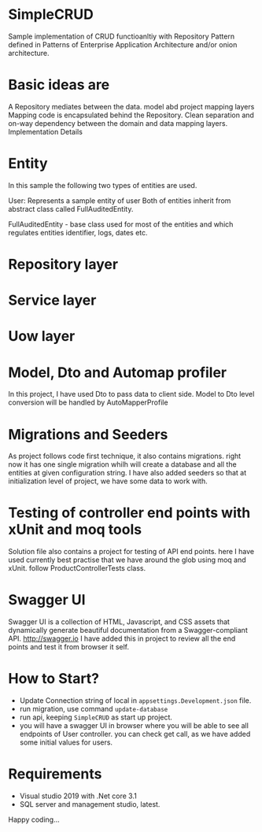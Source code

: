 # SimpleCRUD

Sample implementation of CRUD functioanltiy with Repository Pattern defined in Patterns of Enterprise Application Architecture and/or onion architecture.

# Basic ideas are

A Repository mediates between the data. model abd project mapping layers
Mapping code is encapsulated behind the Repository.
Clean separation and on-way dependency between the domain and data mapping layers.
Implementation Details

# Entity
In this sample the following two types of entities are used.

User: Represents a sample entity of user
Both of entities inherit from abstract class called FullAuditedEntity.

FullAuditedEntity - base class used for most of the entities and which regulates entities identifier, logs, dates etc.

# Repository layer
# Service layer
# Uow layer

# Model, Dto and Automap profiler

In this project, I have used Dto to pass data to client side. Model to Dto level conversion will be handled by AutoMapperProfile

# Migrations and Seeders 

As project follows code first technique, it also contains migrations. right now it has one single migration whilh will create a database and all the entities at given configuration string.
I have also added seeders so that at initialization level of project, we have some data to work with.

# Testing of controller end points with xUnit and moq tools

Solution file also contains a project for testing of API end points. here I have used currently best practise that we have around the glob using moq and xUnit.
follow ProductControllerTests class.

# Swagger UI

Swagger UI is a collection of HTML, Javascript, and CSS assets that dynamically generate beautiful documentation from a Swagger-compliant API. http://swagger.io
I have added  this in project to review all the end points and test it from browser it self.

# How to Start?

 - Update Connection string of local in `appsettings.Development.json` file.
 - run migration, use command `update-database`
 - run api, keeping `SimpleCRUD` as start up project.
 - you will have a swagger UI in browser where you will be able to see all endpoints of User controller. you can check get call, as we have added some initial values for users.
 
# Requirements

 - Visual studio 2019 with .Net core 3.1
 - SQL server and management studio, latest. 
 
 Happy coding...

